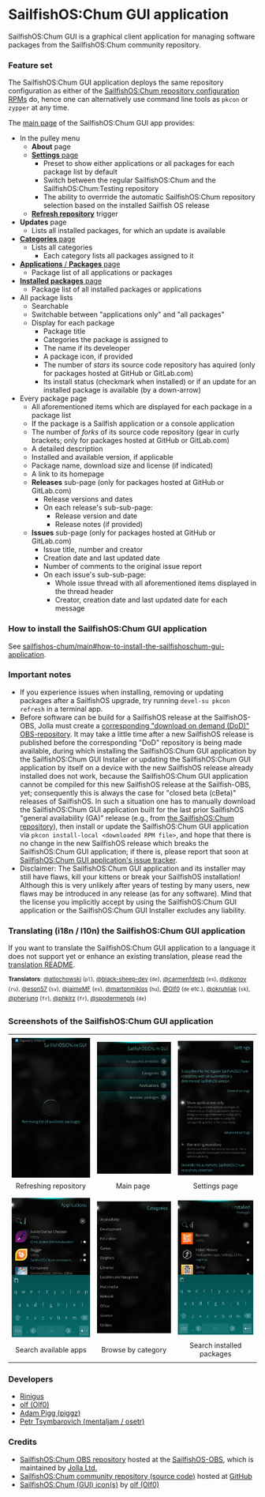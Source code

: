 # SailfishOS:Chum GUI application
SailfishOS:Chum GUI is a graphical client application for managing software packages from the SailfishOS:Chum community repository.

### Feature set
The SailfishOS:Chum GUI application deploys the same repository configuration as either of the [SailfishOS:Chum repository configuration RPMs](https://github.com/sailfishos-chum/sailfishos-chum-repo-config#readme) do, hence one can alternatively use command line tools as `pkcon` or `zypper` at any time.

The [main page](https://github.com/sailfishos-chum/sailfishos-chum-gui/raw/main/.screenshots/sailfishos-chum-gui_main-page.png) of the SailfishOS:Chum GUI app provides:
- In the pulley menu
  - **About** page
  - [**Settings** page](https://github.com/sailfishos-chum/sailfishos-chum-gui/raw/main/.screenshots/sailfishos-chum-gui_settings.png)
    - Preset to show either applications or all packages for each package list by default
    - Switch between the regular SailfishOS:Chum and the SailfishOS:Chum:Testing repository
    - The ability to overrride the automatic SailfishOS:Chum repository selection based on the installed Sailfish&nbsp;OS release
  - [**Refresh repository**](https://github.com/sailfishos-chum/sailfishos-chum-gui/raw/main/.screenshots/sailfishos-chum-gui_retrieving-refreshed.png) trigger
- **Updates** page
  - Lists all installed packages, for which an update is available
- [**Categories** page](https://github.com/sailfishos-chum/sailfishos-chum-gui/raw/main/.screenshots/sailfishos-chum-gui_categories.png)
  - Lists all categories
    - Each category lists all packages assigned to it
- [**Applications** / **Packages** page](https://github.com/sailfishos-chum/sailfishos-chum-gui/raw/main/.screenshots/sailfishos-chum-gui_applications.png)
  - Package list of all applications or packages
- [**Installed packages** page](https://github.com/sailfishos-chum/sailfishos-chum-gui/raw/main/.screenshots/sailfishos-chum-gui_installed-packages.png)
  - Package list of all installed packages or applications
- All package lists
  - Searchable
  - Switchable between "applications only" and "all packages"
  - Display for each package
    - Package title
    - Categories the package is assigned to
    - The name if its develeoper
    - A package icon, if provided
    - The number of *stars* its source code repository has aquired (only for packages hosted at GitHub or GitLab.com)
    - Its install status (checkmark when installed) or if an update for an installed package is available (by a down-arrow)
- Every package page
  - All aforementioned items which are displayed for each package in a package list
  - If the package is a Sailfish application or a console application
  - The number of *forks* of its source code repository (gear in curly brackets; only for packages hosted at GitHub or GitLab.com)
  - A detailed description
  - Installed and available version, if applicable
  - Package name, download size and license (if indicated)
  - A link to its homepage
  - **Releases** sub-page (only for packages hosted at GitHub or GitLab.com)
    - Release versions and dates
    - On each release's sub-sub-page:
      - Release version and date
      - Release notes (if provided)
  - **Issues** sub-page (only for packages hosted at GitHub or GitLab.com)
    - Issue title, number and creator
    - Creation date and last updated date
    - Number of comments to the original issue report
    - On each issue's sub-sub-page:
      - Whole issue thread with all aforementioned items displayed in the thread header
      - Creator, creation date and last updated date for each message

### How to install the SailfishOS:Chum GUI application
See [sailfishos-chum/main#how-to-install-the-sailfishoschum-gui-application](https://github.com/sailfishos-chum/main#how-to-install-the-sailfishoschum-gui-application).

### Important notes
* If you experience issues when installing, removing or updating packages after a SailfishOS upgrade, try running `devel-su pkcon refresh` in a terminal app.
* Before software can be build for a SailfishOS release at the SailfishOS-OBS, Jolla must create a [corresponding "download on demand (DoD)" OBS-repository](https://build.merproject.org/project/subprojects/sailfishos).  It may take a little time after a new SailfishOS release is published before the corresponding "DoD" repository is being made available, during which installing the SailfishOS:Chum GUI application by the SailfishOS:Chum GUI Installer or updating the SailfishOS:Chum GUI application by itself on a device with the new SailfishOS release already installed does not work, because the SailfishOS:Chum GUI application cannot be compiled for this new SailfishOS release at the Sailfish-OBS, yet; consequently this is always the case for "closed beta (cBeta)" releases of SailfishOS.  In such a situation one has to manually download the SailfishOS:Chum GUI application built for the last prior SailfishOS "general availability (GA)" release (e.g., from [the SailfishOS:Chum repository](https://build.merproject.org/project/show/sailfishos:chum/sailfishos-chum-gui)), then install or update the SailfishOS:Chum GUI application via `pkcon install-local <downloaded RPM file>`, and hope that there is no change in the new SailfishOS release which breaks the SailfishOS:Chum GUI application; if there is, please report that soon at [SailfishOS:Chum GUI application's issue tracker](https://github.com/sailfishos-chum/sailfishos-chum-gui/issues).
* Disclaimer: The SailfishOS:Chum GUI application and its installer may still have flaws, kill your kittens or break your SailfishOS installation!  Although this is very unlikely after years of testing by many users, new flaws may be introduced in any release (as for any software).  Mind that the license you implicitly accept by using the SailfishOS:Chum GUI application or the SailfishOS:Chum GUI Installer excludes any liability.

### Translating (i18n / l10n) the SailfishOS:Chum GUI application
If you want to translate the SailfishOS:Chum GUI application to a language it does not support yet or enhance an existing translation, please read the [translation README](./translations#readme).

<sup>**Translators**: [@atlochowski](https://github.com/atlochowski) (`pl`), [@black-sheep-dev](https://github.com/black-sheep-dev) (`de`), [@carmenfdezb](https://github.com/carmenfdezb) (`es`), [@dikonov](https://github.com/dikonov) (`ru`), [@eson57](https://github.com/eson57) (`sv`), [@jaimeMF](https://github.com/jaimeMF) (`es`), [@martonmiklos](https://github.com/martonmiklos) (`hu`), [@Olf0](https://github.com/Olf0) (`de` etc.), [@okruhliak](https://github.com/okruhliak) (`sk`), [@pherjung](https://github.com/pherjung) (`fr`), [@phklrz](https://github.com/phklrz) (`fr`), [@spodermenpls](https://github.com/spodermenpls) (`de`)</sup>

### Screenshots of the SailfishOS:Chum GUI application
|       |       |       |
| :---: | :---: | :---: |
|       |       |       |
| ![RetrievingRepoRefreshed](https://github.com/sailfishos-chum/sailfishos-chum-gui/raw/main/.screenshots/sailfishos-chum-gui_retrieving-refreshed.png) | ![MainPage](https://github.com/sailfishos-chum/sailfishos-chum-gui/raw/main/.screenshots/sailfishos-chum-gui_main-page.png) | ![Settings](https://github.com/sailfishos-chum/sailfishos-chum-gui/raw/main/.screenshots/sailfishos-chum-gui_settings.png) |
| Refreshing&nbsp;repository | &nbsp;&nbsp;&nbsp;&nbsp;&nbsp;&nbsp;&nbsp;&nbsp;Main&nbsp;page&nbsp;&nbsp;&nbsp;&nbsp;&nbsp;&nbsp;&nbsp;&nbsp;&nbsp; | &nbsp;&nbsp;&nbsp;&nbsp;&nbsp;&nbsp;Settings&nbsp;page&nbsp;&nbsp;&nbsp;&nbsp;&nbsp;&nbsp; |
|       |       |       |
|       |       |       |
| ![Applications](https://github.com/sailfishos-chum/sailfishos-chum-gui/raw/main/.screenshots/sailfishos-chum-gui_applications.png) | ![Categories](https://github.com/sailfishos-chum/sailfishos-chum-gui/raw/main/.screenshots/sailfishos-chum-gui_categories.png) | ![InstalledPackages](https://github.com/sailfishos-chum/sailfishos-chum-gui/raw/main/.screenshots/sailfishos-chum-gui_installed-packages.png) |
| Search available apps | Browse by category | Search installed packages |
|       |       |       |

### Developers
- [Rinigus](https://github.com/rinigus)
- [olf (Olf0)](https://github.com/Olf0)
- [Adam Pigg (piggz)](https://github.com/piggz)
- [Petr Tsymbarovich (mentaljam / osetr)](https://github.com/mentaljam)

### Credits
- [SailfishOS:Chum OBS repository](https://build.merproject.org/project/show/sailfishos:chum) hosted at the [SailfishOS-OBS](https://build.merproject.org/), which is maintained by [Jolla Ltd.](https://jolla.com/)
- [SailfishOS:Chum community repository (source code)](https://github.com/orgs/sailfishos-chum/repositories?type=all) hosted at [GitHub](https://github.com/about)
- [SailfishOS:Chum (GUI) icon(s)](https://github.com/sailfishos-chum/sailfishos-chum-gui-installer/tree/main/.icons#readme) by [olf (Olf0)](https://github.com/Olf0)
